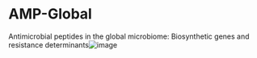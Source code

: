 # AMP-Global
Antimicrobial peptides in the global microbiome: Biosynthetic genes and resistance determinants![image](https://user-images.githubusercontent.com/118179228/234451109-e2fd0bfd-2ef9-4145-a2a3-cbf3f54d32fc.png)
